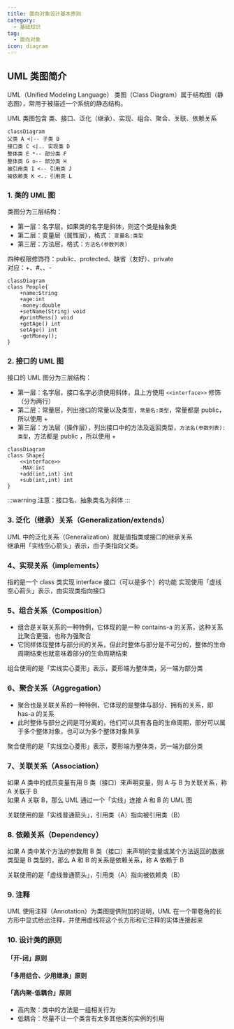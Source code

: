 ```yaml
---
title: 面向对象设计基本原则
category: 
  - 基础知识
tag:
  - 面向对象
icon: diagram
---
```


## UML 类图简介

UML（Unified Modeling Language） 类图（Class Diagram）属于结构图（静态图），常用于被描述一个系统的静态结构。

UML 类图包含 类、接口、泛化（继承）、实现、组合、聚合、关联、依赖关系

```mermaid
classDiagram
父类 A <|-- 子类 B
接口类 C <|.. 实现类 D
整体类 E *-- 部分类 F
整体类 G o-- 部分类 H
被引用类 I <-- 引用类 J
被依赖类 K <.. 引用类 L
```

### 1. 类的 UML 图
类图分为三层结构：
- 第一层：名字层，如果类的名字是斜体，则这个类是抽象类
- 第二层：变量层（属性层），格式： `变量名:类型`
- 第三层：方法层，格式：`方法名(参数列表)`

四种权限修饰符：public、protected、缺省（友好）、private    
对应：+、#、、-

```mermaid
classDiagram
class People{
    +name:String
    +age:int
    -money:double
    +setName(String) void
    #printMess() void
    +getAge() int
    setAge() int
    -getMoney();
}
```


### 2. 接口的 UML 图
接口的 UML 图分为三层结构：  
- 第一层：名字层，接口名字必须使用斜体，且上方使用 `<<interface>>` 修饰（分为两行）
- 第二层：常量层，列出接口的常量以及类型，`常量名:类型`，常量都是 public，所以使用 + 
- 第三层：方法层（操作层），列出接口中的方法及返回类型，`方法名(参数列表):类型`，方法都是 public ，所以使用 +

```mermaid
classDiagram
class Shape{
    <<interface>>
    -MAX:int
    +add(int,int) int
    +sub(int,int) int
}
```
:::warning
注意：接口名、抽象类名为斜体
:::

### 3. 泛化（继承）关系（Generalization/extends）

UML 中的泛化关系（Generalization）就是值指类或接口的继承关系  
继承用「实线空心箭头」表示，由子类指向父类。

### 4、实现关系（implements）
指的是一个 class 类实现 interface 接口（可以是多个）的功能
实现使用「虚线空心箭头」表示，由实现类指向接口

### 5、组合关系（Composition）
- 组合是关联关系的一种特例，它体现的是一种 contains-a 的关系，这种关系比聚合更强，也称为强聚合
- 它同样体现整体与部分间的关系，但此时整体与部分是不可分的，整体的生命周期结束也就意味着部分的生命周期结束

组合使用的是「实线实心菱形」表示，菱形端为整体类，另一端为部分类

### 6、聚合关系（Aggregation）
- 聚合也是关联关系的一种特例，它体现的是整体与部分、拥有的关系，即 has-a 的关系
- 此时整体与部分之间是可分离的，他们可以具有各自的生命周期，部分可以属于多个整体对象，也可以为多个整体对象共享

聚合使用的是「实线空心菱形」表示，菱形端为整体类，另一端为部分类

### 7、关联关系（Association）

如果 A 类中的成员变量有用 B 类（接口）来声明变量，则 A 与 B 为关联关系，称 A 关联于 B  
如果 A 关联 B，那么 UML 通过一个「实线」连接 A 和 B 的 UML 图  

关联使用的是「实线普通箭头」，引用类（A）指向被引用类（B）

### 8. 依赖关系（Dependency）
如果 A 类中某个方法的参数用 B 类（接口）来声明的变量或某个方法返回的数据类型是 B 类型的，那么 A 和 B 的关系是依赖关系，称 A 依赖于 B

关联使用的是「虚线普通箭头」，引用类（A）指向被依赖类（B）
### 9. 注释
UML 使用注释（Annotation）为类图提供附加的说明，UML 在一个带卷角的长方形中显式给出注释，并使用虚线将这个长方形和它注释的实体连接起来

### 10. 设计类的原则

#### 「开-闭」原则

#### 「多用组合、少用继承」原则


#### 「高内聚-低耦合」原则
- 高内聚：类中的方法是一组相关行为
- 低耦合：尽量不让一个类含有太多其他类的实例的引用





